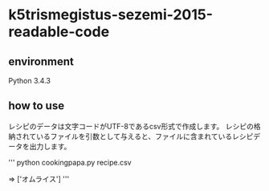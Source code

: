 # k5trismegistus-sezemi-2015-readable-code
## environment
Python 3.4.3

## how to use
レシピのデータは文字コードがUTF-8であるcsv形式で作成します。
レシピの格納されているファイルを引数として与えると、ファイルに含まれているレシピデータを出力します。

'''
python cookingpapa.py recipe.csv

=> ['オムライス']
'''